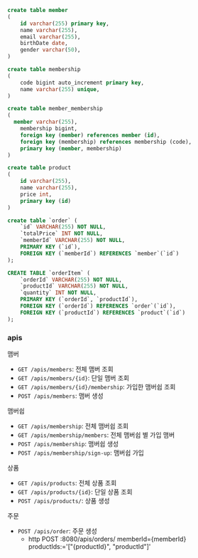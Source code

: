 ```sql
create table member
(
    id varchar(255) primary key,
    name varchar(255),
    email varchar(255),
    birthDate date,
    gender varchar(50),
)

create table membership
(
    code bigint auto_increment primary key,
    name varchar(255) unique,
)

create table member_membership
(
  member varchar(255),
    membership bigint,
    foreign key (member) references member (id),
    foreign key (membership) references membership (code),
    primary key (member, membership)
)

create table product
(
    id varchar(255),
    name varchar(255),
    price int,
    primary key (id)
)

create table `order` (
    `id` VARCHAR(255) NOT NULL,
    `totalPrice` INT NOT NULL,
    `memberId` VARCHAR(255) NOT NULL,
    PRIMARY KEY (`id`),
    FOREIGN KEY (`memberId`) REFERENCES `member`(`id`)
);

CREATE TABLE `orderItem` (
    `orderId` VARCHAR(255) NOT NULL,
    `productId` VARCHAR(255) NOT NULL,
    `quantity` INT NOT NULL,
    PRIMARY KEY (`orderId`, `productId`),
    FOREIGN KEY (`orderId`) REFERENCES `order`(`id`),
    FOREIGN KEY (`productId`) REFERENCES `product`(`id`)
);
```

### apis
맴버
- `GET /apis/members`: 전체 맴버 조회
- `GET /apis/members/{id}`: 단일 맴버 조회
- `GET /apis/members/{id}/membership`: 가입한 맴버쉽 조회
- `POST /apis/members`: 맴버 생성

맴버쉽
- `GET /apis/membership`: 전체 맴버쉽 조회
- `GET /apis/membership/members`: 전체 맴버쉽 별 가입 맴버
- `POST /apis/membership`: 맴버쉽 생성
- `POST /apis/membership/sign-up`: 맴버쉽 가입

상품
- `GET /apis/products`: 전체 상품 조회
- `GET /apis/products/{id}`: 단일 상품 조회
- `POST /apis/products/`: 상품 생성

주문
- `POST /apis/order`: 주문 생성
  -  http POST :8080/apis/orders/ memberId={memberId} productIds:='["{productId}", "productId"]'



 